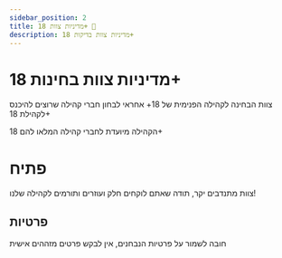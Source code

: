 ```yaml
---
sidebar_position: 2
title: מדיניות צוות 18+ 🔞
description: מדיניות צוות בדיקות 18+
---
```

# מדיניות צוות בחינות 18+ 
צוות הבחינה לקהילה הפנימית של 18+ אחראי לבחון חברי קהילה שרוצים להיכנס לקהילת 18+

הקהילה מיועדת לחברי קהילה המלאו להם 18+

# פתיח
צוות מתנדבים יקר, תודה שאתם לוקחים חלק ועוזרים ותורמים לקהילה שלנו!

## פרטיות
חובה לשמור על פרטיות הנבחנים, אין לבקש פרטים מזההים אישית